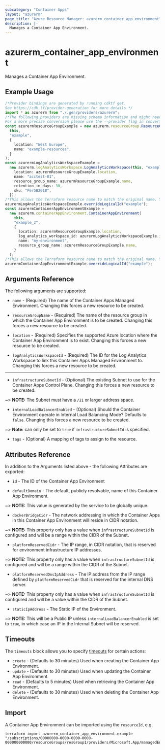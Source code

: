 ```yaml
---
subcategory: "Container Apps"
layout: "azurerm"
page_title: "Azure Resource Manager: azurerm_container_app_environment"
description: |-
  Manages a Container App Environment.
---
```


# azurerm\_container\_app\_environment

Manages a Container App Environment.

## Example Usage

```typescript
/*Provider bindings are generated by running cdktf get.
See https://cdk.tf/provider-generation for more details.*/
import * as azurerm from "./.gen/providers/azurerm";
/*The following providers are missing schema information and might need manual adjustments to synthesize correctly: azurerm.
For a more precise conversion please use the --provider flag in convert.*/
const azurermResourceGroupExample = new azurerm.resourceGroup.ResourceGroup(
  this,
  "example",
  {
    location: "West Europe",
    name: "example-resources",
  }
);
const azurermLogAnalyticsWorkspaceExample =
  new azurerm.logAnalyticsWorkspace.LogAnalyticsWorkspace(this, "example_1", {
    location: azurermResourceGroupExample.location,
    name: "acctest-01",
    resource_group_name: azurermResourceGroupExample.name,
    retention_in_days: 30,
    sku: "PerGB2018",
  });
/*This allows the Terraform resource name to match the original name. You can remove the call if you don't need them to match.*/
azurermLogAnalyticsWorkspaceExample.overrideLogicalId("example");
const azurermContainerAppEnvironmentExample =
  new azurerm.containerAppEnvironment.ContainerAppEnvironment(
    this,
    "example_2",
    {
      location: azurermResourceGroupExample.location,
      log_analytics_workspace_id: azurermLogAnalyticsWorkspaceExample.id,
      name: "my-environment",
      resource_group_name: azurermResourceGroupExample.name,
    }
  );
/*This allows the Terraform resource name to match the original name. You can remove the call if you don't need them to match.*/
azurermContainerAppEnvironmentExample.overrideLogicalId("example");

```

## Arguments Reference

The following arguments are supported:

*   `name` - (Required) The name of the Container Apps Managed Environment. Changing this forces a new resource to be created.

*   `resourceGroupName` - (Required) The name of the resource group in which the Container App Environment is to be created. Changing this forces a new resource to be created.

*   `location` - (Required) Specifies the supported Azure location where the Container App Environment is to exist. Changing this forces a new resource to be created.

*   `logAnalyticsWorkspaceId` - (Required) The ID for the Log Analytics Workspace to link this Container Apps Managed Environment to. Changing this forces a new resource to be created.

***

* `infrastructureSubnetId` - (Optional) The existing Subnet to use for the Container Apps Control Plane. Changing this forces a new resource to be created.

\~> **NOTE:** The Subnet must have a `/21` or larger address space.

* `internalLoadBalancerEnabled` - (Optional) Should the Container Environment operate in Internal Load Balancing Mode? Defaults to `false`. Changing this forces a new resource to be created.

\~> **Note:** can only be set to `true` if `infrastructureSubnetId` is specified.

* `tags` - (Optional) A mapping of tags to assign to the resource.

## Attributes Reference

In addition to the Arguments listed above - the following Attributes are exported:

*   `id` - The ID of the Container App Environment

*   `defaultDomain` - The default, publicly resolvable, name of this Container App Environment.

\~> **NOTE:** This value is generated by the service to be globally unique.

* `dockerBridgeCidr` - The network addressing in which the Container Apps in this Container App Environment will reside in CIDR notation.

\~> **NOTE:** This property only has a value when `infrastructureSubnetId` is configured and will be a range within the CIDR of the Subnet.

* `platformReservedCidr` - The IP range, in CIDR notation, that is reserved for environment infrastructure IP addresses.

\~> **NOTE:** This property only has a value when `infrastructureSubnetId` is configured and will be a range within the CIDR of the Subnet.

* `platformReservedDnsIpAddress` - The IP address from the IP range defined by `platformReservedCidr` that is reserved for the internal DNS server.

\~> **NOTE:** This property only has a value when `infrastructureSubnetId` is configured and will be a value within the CIDR of the Subnet.

* `staticIpAddress` - The Static IP of the Environment.

\~> **NOTE:** This will be a Public IP unless `internalLoadBalancerEnabled` is set to `true`, in which case an IP in the Internal Subnet will be reserved.

## Timeouts

The `timeouts` block allows you to specify [timeouts](https://www.terraform.io/docs/configuration/resources.html#timeouts) for certain actions:

* `create` - (Defaults to 30 minutes) Used when creating the Container App Environment.
* `update` - (Defaults to 30 minutes) Used when updating the Container App Environment.
* `read` - (Defaults to 5 minutes) Used when retrieving the Container App Environment.
* `delete` - (Defaults to 30 minutes) Used when deleting the Container App Environment.

## Import

A Container App Environment can be imported using the `resourceId`, e.g.

```shell
terraform import azurerm_container_app_environment.example "/subscriptions/00000000-0000-0000-0000-000000000000/resourceGroups/resGroup1/providers/Microsoft.App/managedEnvironments/myEnvironment"
```
